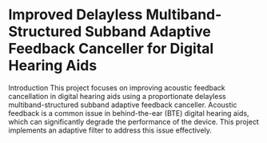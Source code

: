 # Improved Delayless Multiband-Structured Subband Adaptive Feedback Canceller for Digital Hearing Aids
<pr>
Introduction
This project focuses on improving acoustic feedback cancellation in digital hearing aids using a proportionate delayless multiband-structured subband adaptive feedback canceller. Acoustic feedback is a common issue in behind-the-ear (BTE) digital hearing aids, which can significantly degrade the performance of the device. This project implements an adaptive filter to address this issue effectively.
